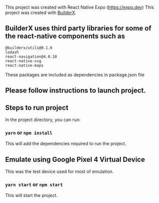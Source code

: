 This project was created with React Native Expo (https://expo.dev)
This project was created with [BuilderX](https://builderx.io/).


## BuilderX uses third party libraries for some of the react-native components such as

```
@builderx/utils@0.1.6
lodash
react-navigation@4.0.10
react-native-svg
react-native-maps
```

These packages are included as dependencies in package.json file

## Please follow instructions to launch project.

## Steps to run project

In the project directory, you can run:

### `yarn` or `npm install`

This will add the dependencies required to run the project.

## Emulate using Google Pixel 4 Virtual Device

This was the test device used for most of emulation.

### `yarn start` or `npm start`

This will start the project.

